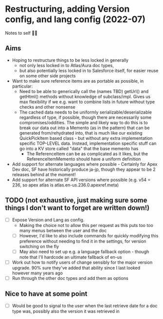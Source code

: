 # Restructuring, adding Version config, and lang config (2022-07)
Notes to self 🕵️‍♂️

## Aims
- Hoping to restructure things to be less locked in generally
  - not only less locked in to Atlas/Aura doc types,
  - but also potentially less locked in to Salesforce itself, for easier reuse on some other side projects
- Want to make sure reference items are as portable as possible, in particular:
  - Need to be able to generically call the (names TBD) getUrl() and getHtml() methods without knowledge of subclass/impl. Gives us max flexibility if we e.g. want to combine lists in future without type checks and other nonsense
  - The cached data needs to be uniformly serializable/deserializable regardless of type, if possible, though there are necessarily some compromises/oddities. The simple and likely way to do this is to break our data out into a Memento (as in the pattern) that can be generated from/rehydrated into, that is much like our existing QuickPickItem based class - but without any extra implementation specific TOP-LEVEL data. Instead, implementation specific stuff can go into a KV store called "data" that the base memento has
    - The ReferenceItem can be as complicated as it likes, but the ReferenceItemMemento should have a uniform definition
- Add support for alternate languages where possible - Certainly for Apex Dev doc, SF have historically produce ja-jp, though they appear to be 2 releases behind at the moment!
- Add support for alternate SF API versions where possible (e.g. v54 = 236, so apex atlas is atlas.en-us.236.0.apexref.meta)

## TODO (not exhaustive, just making sure some things I don't want to forget are written down!)
- [ ] Expose Version and Lang as config.
  - Making the choice not to allow this per request as this puts too too many menus between the user and the doc
  - [ ] However, I'd like to also include commands for quickly modifying this preference without needing to find it in the settings, for version switching on the fly
  - [ ] May also need to set up e.g. a language fallback option - though note that I'll hardcode an ultimate fallback of en-us
- [ ] Work out how to notify users of change sensibly for the major version upgrade. 90% sure they've added that ability since I last looked however many years ago
- [ ] Run through the other doc types and add them as options

## Nice to have at some point
- [ ] Would be good to signal to the user when the last retrieve date for a doc type was, possibly also the version it was retrieved in